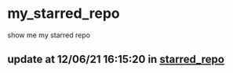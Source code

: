 # my_starred_repo
show me my starred repo

update at 12/06/21 16:15:20 in [starred_repo](./index.html)
---

